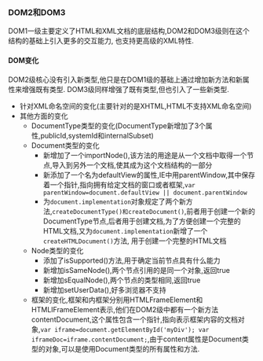 ### DOM2和DOM3
DOM1一级主要定义了HTML和XML文档的底层结构,DOM2和DOM3级则在这个结构的基础上引入更多的交互能力,
也支持更高级的XML特性.

#### DOM变化
DOM2级核心没有引入新类型,他只是在DOM1级的基础上通过增加新方法和新属性来增强既有类型.
DOM3级同样增强了既有类型,但也引入了一些新类型.
+ 针对XML命名空间的变化(主要针对的是XHTML,HTML不支持XML命名空间)
+ 其他方面的变化
    * DocumentType类型的变化(DocumentType新增加了3个属性,publicId,systemId和internalSubset)
    * Document类型的变化 
        - 新增加了一个importNode(),该方法的用途是从一个文档中取得一个节点,导入到另外一个文档,使其成为这个文档结构的一部分
        - 新添加了一个名为defaultView的属性,IE中用parentWindow,其中保存着一个指针,指向拥有给定文档的窗口或者框架,`var parentWindow=document.defaultView || document.parentWindow`
        - 为`document.implementation`对象规定了两个新方法,`createDocumentType()和createDocument()`,前者用于创建一个新的DocumentType节点,后者用于创建文档,为了方便创建一个完整的HTML文档,又为`document.implementation`新增了一个`createHTMLDocument()`方法, 用于创建一个完整的HTML文档
    + Node类型的变化
        * 添加了isSupported()方法,用于确定当前节点具有什么能力
        * 新增加isSameNode(),两个节点引用的是同一个对象,返回true
        * 新增加sEqualNode(),两个节点的类型相同,返回true
        * 新增加setUserData(),好多浏览器不支持
    + 框架的变化,框架和内框架分别用HTMLFrameElement和HTMLIFrameElement表示,他们在DOM2级中都有一个新方法contentDocument,这个属性包含一个指针,指向表示框架内容的文档对象,`var iframe=document.getElementById('myDiv'); var iframeDoc=iframe.contentDocument;`,由于content属性是Document类型的对象,可以是使用Document类型的所有属性和方法.

